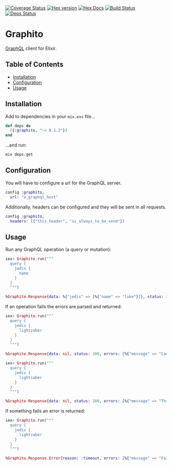 [![Coverage Status](https://coveralls.io/repos/github/qgadrian/graphito/badge.svg?branch=master)](https://coveralls.io/github/qgadrian/graphito?branch=master)
[![Hex version](https://img.shields.io/hexpm/v/sippet.svg "Hex version")](https://hex.pm/packages/graphito)
[![Hex Docs](https://img.shields.io/badge/hex-docs-9768d1.svg)](https://hexdocs.pm/graphito)
[![Build Status](https://travis-ci.org/qgadrian/graphito.svg?branch=master)](https://travis-ci.org/qgadrian/graphito.svg?branch=master)
[![Deps Status](https://beta.hexfaktor.org/badge/all/github/qgadrian/graphito.svg)](https://beta.hexfaktor.org/github/qgadrian/graphito)

# Graphito

[GraphQL](https://graphql.org/) client for Elixir.

## Table of Contents

- [Installation](#installation)
- [Configuration](#configuration)
- [Usage](#usage)

## Installation

Add to dependencies in your `mix.exs` file...

```elixir
def deps do
  [{:graphito, "~> 0.1.2"}]
end
```

...and run:

```bash
mix deps.get
```

## Configuration

You will have to configure a url for the GraphQL server.

```elixir
config :graphito,
  url: "a_graphql_host"
```

Additionally, headers can be configured and they will be sent in all requests.

```elixir
config :graphito,
  headers: [{"this_header", "is_always_to_be_send"}]
```

## Usage

Run any GraphQL operation (a query or mutation):

```elixir
iex> Graphito.run("""
  query {
    jedis {
      name
    }
  }
  """)

%Graphito.Response{data: %{"jedis" => [%{"name" => "luke"}]}, status: 200, errors: nil, headers: [{"content-type", "application/json"}]}
```

If an operation fails the errors are parsed and returned:

```elixir
iex> Graphito.run("""
  query {
    jedis {
      lightzaber
    }
  }
  """)

%Graphito.Response{data: nil, status: 200, errors: [%{"message" => "Cannot query field \"lightzaber\" on type \"Jedi\". Did you mean \"lightsaber\"?"}], headers: [{"content-type", "application/json"}]}

iex> Graphito.run("""
  query {
    jedis {
      lightsaber
    }
  }
  """)

%Graphito.Response{data: nil, status: 200, errors: [%{"message" => "Third party server timeout", "code" => 503}], headers: [{"content-type", "application/json"}]}
```

If something fails an error is returned:

```elixir
iex> Graphito.run("""
  query {
    jedis {
      lightzaber
    }
  }
  """)

%Graphito.Response.Error{reason: :timeout, errors: [%{"message" => "Failed to fetch GraphQL response"}], headers: []}
```
